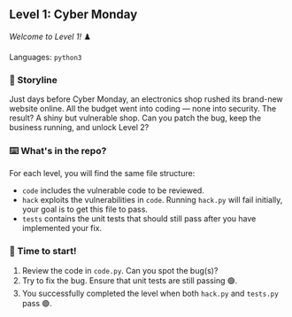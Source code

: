 ## Level 1: Cyber Monday

_Welcome to Level 1!_ :chess_pawn:

Languages: `python3`


### 📝 Storyline

Just days before Cyber Monday, an electronics shop rushed its brand-new website online. All the budget went into coding — none into security. The result? A shiny but vulnerable shop. Can you patch the bug, keep the business running, and unlock Level 2?

### :keyboard: What's in the repo?

For each level, you will find the same file structure:

- `code` includes the vulnerable code to be reviewed.
- `hack` exploits the vulnerabilities in `code`. Running `hack.py` will fail initially, your goal is to get this file to pass.
- `tests` contains the unit tests that should still pass after you have implemented your fix.

### 🚦 Time to start!

1. Review the code in `code.py`. Can you spot the bug(s)?
1. Try to fix the bug. Ensure that unit tests are still passing 🟢.
1. You successfully completed the level when both `hack.py` and `tests.py` pass 🟢.
